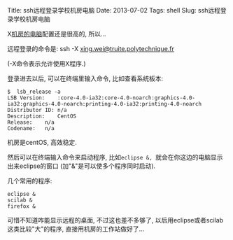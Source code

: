 Title: ssh远程登录学校机房电脑
Date: 2013-07-02
Tags: shell
Slug: ssh远程登录学校机房电脑


X[机房的电脑](http://www.enseignement.polytechnique.fr/profs/informatique/Philippe.Chassignet/MOYENS/stations.html)配置还是很高的, 所以...

远程登录的命令是: 
    ssh -X xing.wei@truite.polytechnique.fr

(-X命令表示允许使用X程序.)

登录进去以后, 可以在终端里输入命令, 比如查看系统板本: 

    $  lsb_release -a
    LSB Version:	:core-4.0-ia32:core-4.0-noarch:graphics-4.0-ia32:graphics-4.0-noarch:printing-4.0-ia32:printing-4.0-noarch
    Distributor ID:	n/a
    Description:	CentOS
    Release:	n/a
    Codename:	n/a

机房是centOS, 高效稳定. 

然后可以在终端输入命令来启动程序, 比如``eclipse &, ``就会在你这边的电脑显示出来eclipse的窗口 (加"&"是可以使多个程序同时启动).

几个常用的程序: 

    eclipse &
    scilab & 
    firefox &

可惜不知道咋能显示远程的桌面, 不过这也差不多够了, 以后用eclipse或者scilab这类比较"大"的程序, 直接用机房的工作站做好了...
